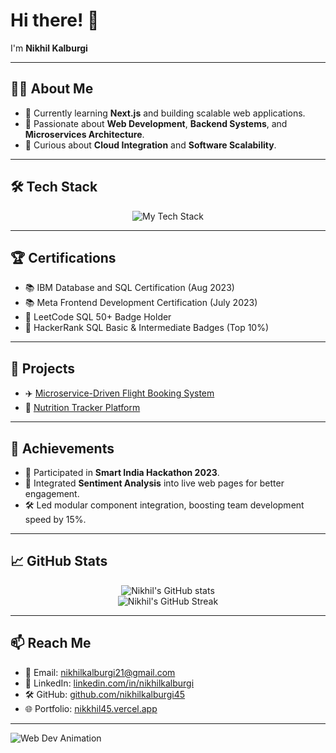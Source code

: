 # Hi there! 👋  
I'm **Nikhil Kalburgi**  

---

## 👨‍💻 About Me
- 🔭 Currently learning **Next.js** and building scalable web applications.
- 🌟 Passionate about **Web Development**, **Backend Systems**, and **Microservices Architecture**.
- 🎯 Curious about **Cloud Integration** and **Software Scalability**.

---

## 🛠️ Tech Stack
<p align="center">
  <img src="https://skillicons.dev/icons?i=html,css,react,nodejs,express,mongodb,mysql,cpp,javascript" alt="My Tech Stack" />
</p>

---

## 🏆 Certifications
- 📚 IBM Database and SQL Certification (Aug 2023)
- 📚 Meta Frontend Development Certification (July 2023)
- 🏅 LeetCode SQL 50+ Badge Holder
- 🏅 HackerRank SQL Basic & Intermediate Badges (Top 10%)

---

## 🚀 Projects
- ✈️ [Microservice-Driven Flight Booking System](https://github.com/nikhilkalburgi45/Microservice-Driven-Flight-Booking)
- 🥗 [Nutrition Tracker Platform](https://github.com/nikhilkalburgi45/nutrition_tracker/tree/main)

---

## 🏅 Achievements
- 🎯 Participated in **Smart India Hackathon 2023**.
- 💬 Integrated **Sentiment Analysis** into live web pages for better engagement.
- 🛠️ Led modular component integration, boosting team development speed by 15%.

---

## 📈 GitHub Stats
<p align="center">
  <img src="https://github-readme-stats.vercel.app/api?username=nikhilkalburgi45&show_icons=true&theme=radical" alt="Nikhil's GitHub stats" />
  <br/>
  <img src="https://github-readme-streak-stats.herokuapp.com/?user=nikhilkalburgi45&theme=radical" alt="Nikhil's GitHub Streak" />
</p>

---

## 📫 Reach Me
- 📧 Email: [nikhilkalburgi21@gmail.com](mailto:nikhilkalburgi21@gmail.com)
- 🔗 LinkedIn: [linkedin.com/in/nikhilkalburgi](https://linkedin.com/in/nikhilkalburgi)
- 🛠️ GitHub: [github.com/nikhilkalburgi45](https://github.com/nikhilkalburgi45)
- 🌐 Portfolio: [nikkhil45.vercel.app](https://nikkhil45.vercel.app/)

---
![Web Dev Animation](https://media.giphy.com/media/26tn33aiTi1jkl6H6/giphy.gif)
